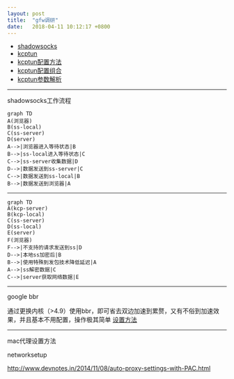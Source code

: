 ```yaml
---
layout: post
title:  "gfw调研"
date:   2018-04-11 10:12:17 +0800
---
```



- [shadowsocks](https://github.com/shadowsocks/shadowsocks-libev)
- [kcptun](https://github.com/xtaci/kcptun/issues/137)
- [kcptun配置方法](https://github.com/xtaci/kcptun/issues/137)
- [kcptun配置组合](https://github.com/xtaci/kcptun/issues/251)
- [kcptun参数解析](https://blog.kuoruan.com/102.html)


---
shadowsocks工作流程
```
graph TD
A(浏览器)
B(ss-local)
C(ss-server)
D(server)
A-->|浏览器进入等待状态|B
B-->|ss-local进入等待状态|C
C-->|ss-server收集数据|D
D-->|数据发送到ss-server|C
C-->|数据发送到ss-local|B
B-->|数据发送到浏览器|A
```

---
```
graph TD
A(kcp-server)
B(kcp-local)
C(ss-server)
D(ss-local)
E(server)
F(浏览器)
F-->|不支持的请求发送到ss|D
D-->|本地ss加密后|B
B-->|使用特殊到发包技术降低延迟|A
A-->|ss解密数据|C
C-->|server获取网络数据|E
```

---

google bbr

通过更换内核（>4.9）使用bbr，即可省去双边加速到累赘，又有不俗到加速效果，并且基本不用配置，操作极其简单
[设置方法](https://github.com/iMeiji/shadowsocks_install/wiki/%E5%BC%80%E5%90%AFTCP-BBR%E6%8B%A5%E5%A1%9E%E6%8E%A7%E5%88%B6%E7%AE%97%E6%B3%95)

---
mac代理设置方法

networksetup

http://www.devnotes.in/2014/11/08/auto-proxy-settings-with-PAC.html